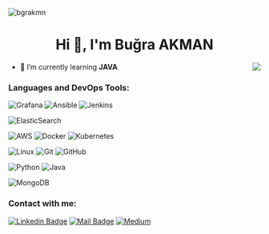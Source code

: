 <p align="left"> <img src="https://komarev.com/ghpvc/?username=bgrakmn&label=Profile%20views&color=0e75b6&style=flat" alt="bgrakmn"/> </p>

<h1 align="center">Hi 👋, I'm Buğra AKMAN</h1>
<img align='right' src="https://github-readme-stats.vercel.app/api?username=bgrakmn&show_icons=true&theme=dracula">

- 🌱 I’m currently learning **JAVA**


<h3 align="left">Languages and DevOps Tools:</h3>


<p align="left"> 

![Grafana](https://img.shields.io/badge/grafana-%23F46800.svg?style=for-the-badge&logo=grafana&logoColor=white)
![Ansible](https://img.shields.io/badge/ansible-%231A1918.svg?style=for-the-badge&logo=ansible&logoColor=white)
![Jenkins](https://img.shields.io/badge/jenkins-%232C5263.svg?style=for-the-badge&logo=jenkins&logoColor=white)



![ElasticSearch](https://img.shields.io/badge/-ElasticSearch-005571?style=for-the-badge&logo=elasticsearch)

![AWS](https://img.shields.io/badge/AWS-%23FF9900.svg?style=for-the-badge&logo=amazon-aws&logoColor=white)
![Docker](https://img.shields.io/badge/docker-%230db7ed.svg?style=for-the-badge&logo=docker&logoColor=white)
![Kubernetes](https://img.shields.io/badge/kubernetes-%23326ce5.svg?style=for-the-badge&logo=kubernetes&logoColor=white)



![Linux](https://img.shields.io/badge/Linux-FCC624?style=for-the-badge&logo=linux&logoColor=black)
![Git](https://img.shields.io/badge/git-%23F05033.svg?style=for-the-badge&logo=git&logoColor=white)
![GitHub](https://img.shields.io/badge/github-%23121011.svg?style=for-the-badge&logo=github&logoColor=white)

![Python](https://img.shields.io/badge/Python-3776AB?style=for-the-badge&logo=python&logoColor=white)
![Java](https://img.shields.io/badge/java-%23ED8B00.svg?style=for-the-badge&logo=openjdk&logoColor=white)

![MongoDB](https://img.shields.io/badge/MongoDB-%234ea94b.svg?style=for-the-badge&logo=mongodb&logoColor=white)

<h3 align="left">Contact with me:</h3>

[![Linkedin Badge](https://img.shields.io/badge/linkedin-%230077B5.svg?&style=for-the-badge&logo=linkedin&logoColor=white)](https://www.linkedin.com/in/bgrakmn/)
[![Mail Badge](https://img.shields.io/badge/email-c14438?style=for-the-badge&logo=Gmail&logoColor=white&link=mailto:bgrakmn@gmail.com)](mailto:bgrakmn@gmail.com)
[![Medium](https://img.shields.io/badge/Medium-12100E?style=for-the-badge&logo=medium&logoColor=white)](https://medium.com/@_bgrakmn)
